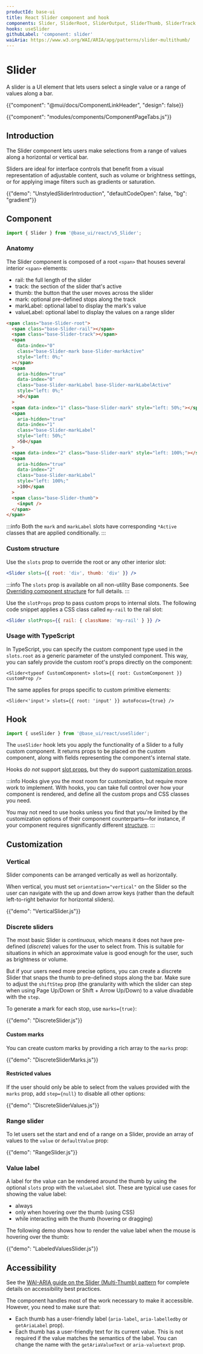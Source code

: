 ```yaml
---
productId: base-ui
title: React Slider component and hook
components: Slider, SliderRoot, SliderOutput, SliderThumb, SliderTrack
hooks: useSlider
githubLabel: 'component: slider'
waiAria: https://www.w3.org/WAI/ARIA/apg/patterns/slider-multithumb/
---
```


# Slider

<p class="description">A slider is a UI element that lets users select a single value or a range of values along a bar.
</p>

{{"component": "@mui/docs/ComponentLinkHeader", "design": false}}

{{"component": "modules/components/ComponentPageTabs.js"}}

## Introduction

The Slider component lets users make selections from a range of values along a horizontal or vertical bar.

Sliders are ideal for interface controls that benefit from a visual representation of adjustable content, such as volume or brightness settings, or for applying image filters such as gradients or saturation.

{{"demo": "UnstyledSliderIntroduction", "defaultCodeOpen": false, "bg": "gradient"}}

## Component

```jsx
import { Slider } from '@base_ui/react/v5_Slider';
```

### Anatomy

The Slider component is composed of a root `<span>` that houses several interior `<span>` elements:

- rail: the full length of the slider
- track: the section of the slider that's active
- thumb: the button that the user moves across the slider
- mark: optional pre-defined stops along the track
- markLabel: optional label to display the mark's value
- valueLabel: optional label to display the values on a range slider

```html
<span class="base-Slider-root">
  <span class="base-Slider-rail"></span>
  <span class="base-Slider-track"></span>
  <span
    data-index="0"
    class="base-Slider-mark base-Slider-markActive"
    style="left: 0%;"
  ></span>
  <span
    aria-hidden="true"
    data-index="0"
    class="base-Slider-markLabel base-Slider-markLabelActive"
    style="left: 0%;"
    >0</span
  >
  <span data-index="1" class="base-Slider-mark" style="left: 50%;"></span>
  <span
    aria-hidden="true"
    data-index="1"
    class="base-Slider-markLabel"
    style="left: 50%;"
    >50</span
  >
  <span data-index="2" class="base-Slider-mark" style="left: 100%;"></span>
  <span
    aria-hidden="true"
    data-index="2"
    class="base-Slider-markLabel"
    style="left: 100%;"
    >100</span
  >
  <span class="base-Slider-thumb">
    <input />
  </span>
</span>
```

:::info
Both the `mark` and `markLabel` slots have corresponding `*Active` classes that are applied conditionally.
:::

### Custom structure

Use the `slots` prop to override the root or any other interior slot:

```jsx
<Slider slots={{ root: 'div', thumb: 'div' }} />
```

:::info
The `slots` prop is available on all non-utility Base components.
See [Overriding component structure](/base-ui/guides/overriding-component-structure/) for full details.
:::

Use the `slotProps` prop to pass custom props to internal slots.
The following code snippet applies a CSS class called `my-rail` to the rail slot:

```jsx
<Slider slotProps={{ rail: { className: 'my-rail' } }} />
```

### Usage with TypeScript

In TypeScript, you can specify the custom component type used in the `slots.root` as a generic parameter of the unstyled component.
This way, you can safely provide the custom root's props directly on the component:

```tsx
<Slider<typeof CustomComponent> slots={{ root: CustomComponent }} customProp />
```

The same applies for props specific to custom primitive elements:

```tsx
<Slider<'input'> slots={{ root: 'input' }} autoFocus={true} />
```

## Hook

```js
import { useSlider } from '@base_ui/react/useSlider';
```

The `useSlider` hook lets you apply the functionality of a Slider to a fully custom component.
It returns props to be placed on the custom component, along with fields representing the component's internal state.

Hooks _do not_ support [slot props](#custom-structure), but they do support [customization props](#customization).

:::info
Hooks give you the most room for customization, but require more work to implement.
With hooks, you can take full control over how your component is rendered, and define all the custom props and CSS classes you need.

You may not need to use hooks unless you find that you're limited by the customization options of their component counterparts—for instance, if your component requires significantly different [structure](#anatomy).
:::

## Customization

### Vertical

Slider components can be arranged vertically as well as horizontally.

When vertical, you must set `orientation="vertical"` on the Slider so the user can navigate with the up and down arrow keys (rather than the default left-to-right behavior for horizontal sliders).

{{"demo": "VerticalSlider.js"}}

### Discrete sliders

The most basic Slider is _continuous_, which means it does not have pre-defined (_discrete_) values for the user to select from.
This is suitable for situations in which an approximate value is good enough for the user, such as brightness or volume.

But if your users need more precise options, you can create a discrete Slider that snaps the thumb to pre-defined stops along the bar.
Make sure to adjust the `shiftStep` prop (the granularity with which the slider can step when using Page Up/Down or Shift + Arrow Up/Down) to a value divadable with the `step`.

To generate a mark for each stop, use `marks={true}`:

{{"demo": "DiscreteSlider.js"}}

#### Custom marks

You can create custom marks by providing a rich array to the `marks` prop:

{{"demo": "DiscreteSliderMarks.js"}}

#### Restricted values

If the user should only be able to select from the values provided with the `marks` prop, add `step={null}` to disable all other options:

{{"demo": "DiscreteSliderValues.js"}}

### Range slider

To let users set the start and end of a range on a Slider, provide an array of values to the `value` or `defaultValue` prop:

{{"demo": "RangeSlider.js"}}

### Value label

A label for the value can be rendered around the thumb by using the optional `slots` prop with the `valueLabel` slot.
These are typical use cases for showing the value label:

- always
- only when hovering over the thumb (using CSS)
- while interacting with the thumb (hovering or dragging)

The following demo shows how to render the value label when the mouse is hovering over the thumb:

{{"demo": "LabeledValuesSlider.js"}}

## Accessibility

See the [WAI-ARIA guide on the Slider (Multi-Thumb) pattern](https://www.w3.org/WAI/ARIA/apg/patterns/slider-multithumb/) for complete details on accessibility best practices.

The component handles most of the work necessary to make it accessible.
However, you need to make sure that:

- Each thumb has a user-friendly label (`aria-label`, `aria-labelledby` or `getAriaLabel` prop).
- Each thumb has a user-friendly text for its current value.
  This is not required if the value matches the semantics of the label.
  You can change the name with the `getAriaValueText` or `aria-valuetext` prop.
